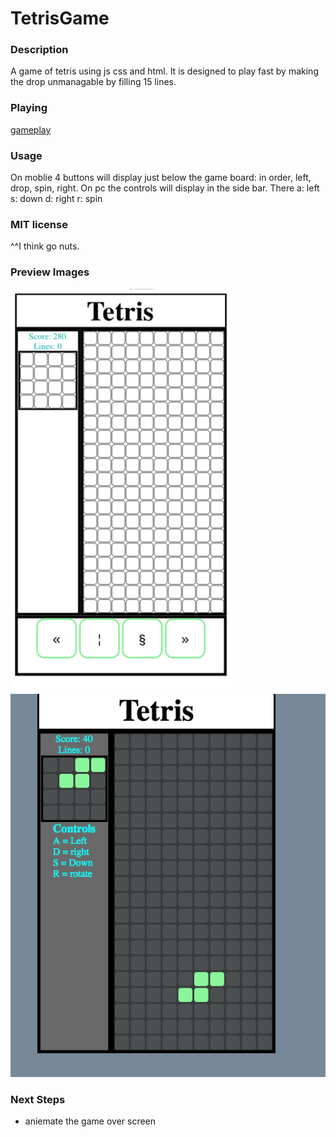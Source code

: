 # TetrisGame
### Description
A game of tetris using js css and html. It is designed to play fast by making the drop unmanagable by filling 15 lines.
### Playing
[gameplay](https://garryc5.github.io/TetrisGame/)
### Usage 
On moblie 4 buttons will display just below the game board: in order, left, drop, spin, right.
On pc the controls will display in the side bar. 
There 
a: left
s: down
d: right
r: spin
### MIT license
^^I think go nuts.
### Preview Images
![Preview-1](imgs/screenShot1.png)
![Preview-2](imgs/screenShot2.png)
### Next Steps 

* aniemate the game over screen 


